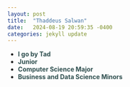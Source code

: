 ```yaml
---
layout: post
title:  "Thaddeus Salwan"
date:   2024-08-19 20:59:35 -0400
categories: jekyll update
---
```



- **<span style='color: DarkSlateGray;'>I go by Tad</span>**
- **<span style='color: DarkSlateGray;'>Junior</span>**
- **<span style='color: DarkSlateGray;'>Computer Science Major</span>**
- **<span style='color: DarkSlateGray;'>Business and Data Science Minors</span>**
